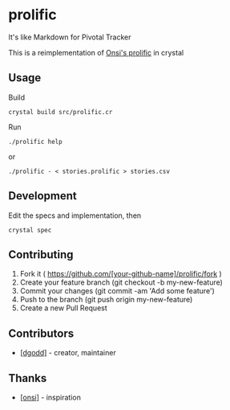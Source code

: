 # prolific

It's like Markdown for Pivotal Tracker

This is a reimplementation of [Onsi's prolific](https://github.com/onsi/prolific) in crystal

## Usage

Build

```
crystal build src/prolific.cr
```

Run

```
./prolific help
```
or
```
./prolific - < stories.prolific > stories.csv
```

## Development

Edit the specs and implementation, then

```
crystal spec
```

## Contributing

1. Fork it ( https://github.com/[your-github-name]/prolific/fork )
2. Create your feature branch (git checkout -b my-new-feature)
3. Commit your changes (git commit -am 'Add some feature')
4. Push to the branch (git push origin my-new-feature)
5. Create a new Pull Request

## Contributors

- [[dgodd]](https://github.com/dgodd)  - creator, maintainer

## Thanks

- [[onsi]](https://github.com/onsi/prolific) - inspiration

